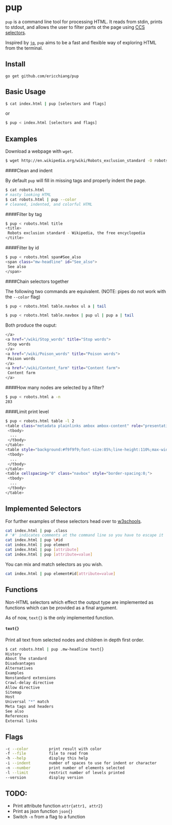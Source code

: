 # pup

`pup` is a command line tool for processing HTML. It reads from stdin,
prints to stdout, and allows the user to filter parts ot the page using
[CCS selectors](http://www.w3schools.com/cssref/css_selectors.asp).

Inspired by [`jq`](http://stedolan.github.io/jq/), `pup` aims to be a
fast and flexible way of exploring HTML from the terminal.

## Install

	go get github.com/ericchiang/pup

## Basic Usage

```bash
$ cat index.html | pup [selectors and flags]
```

or

```bash
$ pup < index.html [selectors and flags]
```

## Examples

Download a webpage with `wget`.

```bash
$ wget http://en.wikipedia.org/wiki/Robots_exclusion_standard -O robots.html
```

####Clean and indent

By default `pup` will fill in missing tags and properly indent the page.

```bash
$ cat robots.html
# nasty looking HTML
$ cat robots.html | pup --color
# cleaned, indented, and colorful HTML
```

####Filter by tag
```bash
$ pup < robots.html title
<title>
 Robots exclusion standard - Wikipedia, the free encyclopedia
</title>
```

####Filter by id
```bash
$ pup < robots.html span#See_also
<span class="mw-headline" id="See_also">
 See also
</span>
```

####Chain selectors together

The following two commands are equivalent. (NOTE: pipes do not work with the
`--color` flag)

```bash
$ pup < robots.html table.navbox ul a | tail
```

```bash
$ pup < robots.html table.navbox | pup ul | pup a | tail
```

Both produce the ouput:

```bash
</a>
<a href="/wiki/Stop_words" title="Stop words">
 Stop words
</a>
<a href="/wiki/Poison_words" title="Poison words">
 Poison words
</a>
<a href="/wiki/Content_farm" title="Content farm">
 Content farm
</a>
```

####How many nodes are selected by a filter?

```bash
$ pup < robots.html a -n
283
```

####Limit print level

```bash
$ pup < robots.html table -l 2
<table class="metadata plainlinks ambox ambox-content" role="presentation">
 <tbody>
  ...
 </tbody>
</table>
<table style="background:#f9f9f9;font-size:85%;line-height:110%;max-width:175px;">
 <tbody>
  ...
 </tbody>
</table>
<table cellspacing="0" class="navbox" style="border-spacing:0;">
 <tbody>
  ...
 </tbody>
</table>
```

## Implemented Selectors

For further examples of these selectors head over to [w3schools](
http://www.w3schools.com/cssref/css_selectors.asp).

```bash
cat index.html | pup .class
# '#' indicates comments at the command line so you have to escape it
cat index.html | pup \#id
cat index.html | pup element
cat index.html | pup [attribute]
cat index.html | pup [attribute=value]
```

You can mix and match selectors as you wish.

```bash
cat index.html | pup element#id[attribute=value]
```

## Functions

Non-HTML selectors which effect the output type are implemented as functions
which can be provided as a final argument.

As of now, `text{}` is the only implemented function.

#### `text{}`

Print all text from selected nodes and children in depth first order.

```bash
$ cat robots.html | pup .mw-headline text{}
History
About the standard
Disadvantages
Alternatives
Examples
Nonstandard extensions
Crawl-delay directive
Allow directive
Sitemap
Host
Universal "*" match
Meta tags and headers
See also
References
External links
```

## Flags

```bash
-c --color         print result with color
-f --file          file to read from
-h --help          display this help
-i --indent        number of spaces to use for indent or character
-n --number        print number of elements selected
-l --limit         restrict number of levels printed
--version          display version
```

## TODO:

* Print attribute function `attr{attr1, attr2}`
* Print as json function `json{}`
* Switch `-n` from a flag to a function
